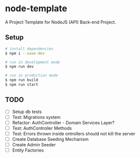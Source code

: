 # node-template
A Project Template for NodeJS (API) Back-end Project.

## Setup
```bash
# install dependencies
$ npm i --save-dev

# run in development mode
$ npm run dev

# run in production mode
$ npm run build
$ npm run start
```

## TODO
- [ ] Setup db tests
- [ ] Test: Migrations system
- [ ] Refactor: AuthController - Domain Services Layer?
- [ ] Test: AuthController Methods
- [ ] Test: Errors thrown inside ontrollers should not kill the server
- [ ] Create Database Seeding Mechanism
- [ ] Create Admin Seeder
- [ ] Entity Factories